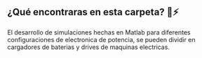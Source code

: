 ## ¿Qué encontraras en esta carpeta? 🚗⚡

El desarrollo de simulaciones hechas en Matlab para diferentes configuraciones de electronica de potencia, se pueden dividir en cargadores de baterias y drives de maquinas electricas.
